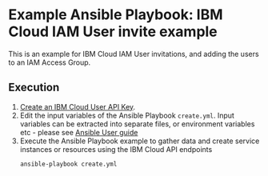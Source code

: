 # Example Ansible Playbook: IBM Cloud IAM User invite example

This is an example for IBM Cloud IAM User invitations, and adding the users to an IAM Access Group.

## Execution

1. [Create an IBM Cloud User API Key].
2. Edit the input variables of the Ansible Playbook `create.yml`. Input variables can be extracted into separate files, or environment variables etc - please see [Ansible User guide]
3. Execute the Ansible Playbook example to gather data and create service instances or resources using the IBM Cloud API endpoints
    ```shell
    ansible-playbook create.yml
    ```

[Create an IBM Cloud User API Key]: https://cloud.ibm.com/docs/account?topic=account-userapikey
[Ansible User guide]: https://docs.ansible.com/ansible/latest/user_guide/index.html

